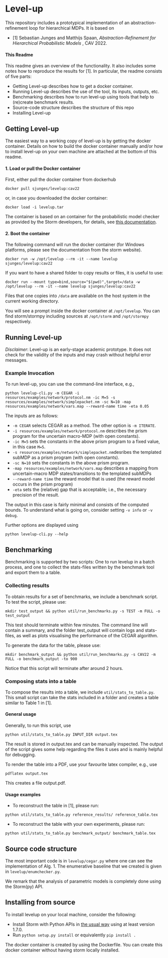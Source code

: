 # Level-up

This repository includes a prototypical implementation of an abstraction-refinement loop for hierarchical MDPs.
It is based on

- [1] Sebastian Junges and Matthijs Spaan, *Abstraction-Refinement for Hierarchical Probabilistic Models* , CAV 2022. 

#### This Readme

This readme gives an overview of the functionality. 
It also includes some notes how to reproduce the results for [1].
In particular, the readme consists of five parts:
- Getting Level-up describes how to get a docker container.
- Running Level-up describes the use of the tool, its inputs, outputs, etc.
- Benchmarking describes how to run level-up using tools that help to (re)create benchmark results.
- Source-code structure describes the structure of this repo
- Installing Level-up

## Getting Level-up

The easiest way to a working copy of level-up is by getting the docker container.
Details on how to build the docker container manually and/or how to install level-up on your own machine are attached at the bottom of this readme.

#### 1. Load or pull the Docker container
First, either pull the docker container from dockerhub
```
docker pull sjunges/levelup:cav22
```
or, in case you downloaded the docker container:
```
docker load -i levelup.tar
```
The container is based on an container for the probabilistic model checker as provided by the Storm developers, for details, 
see [this documentation](https://www.stormchecker.org/documentation/obtain-storm/docker.html).

#### 2. Boot the container
The following command will run the docker container (for Windows platforms, please see the documentation from the storm website).
```
docker run -w /opt/levelup --rm -it --name levelup sjunges/levelup:cav22
```
If you want to have a shared folder to copy results or files, it is useful to use:
```
docker run --mount type=bind,source="$(pwd)",target=/data -w /opt/levelup --rm -it --name levelup sjunges/levelup:cav22
```
Files that one copies into `/data` are available on the host system in the current working directory. 

You will see a prompt inside the docker container at `/opt/levelup`. 
You can find storm/stormpy including sources at
`/opt/storm` and `/opt/stormpy` respectively. 


## Running Level-up

*Disclaimer*: Level-up is an early-stage academic prototype. It does not check for the validity of the inputs and may crash without helpful error messages.

### Example Invocation
To run level-up, you can use the command-line interface, e.g.,
```
python levelup-cli.py -m CEGAR -i resources/examples/network/protocol.nm -ic M=5 -s resources/examples/network/simplepacket.nm -sc N=10 -map resources/examples/network/vars.map --reward-name time -eta 0.05
```
The inputs are as follows:
- `-m CEGAR` selects CEGAR as a method. The other option is `-m ITERATE`.
- `-i resources/examples/network/protocol.nm` describes the prism program for the uncertain macro-MDP (with open constants).
- `-ic M=5` sets the constants in the above prism program to a fixed value, in this case `M=5`.
- `-s resources/examples/network/simplepacket.nm`desribes the templated subMDP as a prism program (with open constants).
- `-sc N=10` sets the constants in the above prism program.
- `-map resources/examples/network/vars.map` describes a mapping from uncertain-macro MDP states/transitions to the templated subMDPs
- `--reward-name time` the reward model that is used (the reward model occurs in the prism program)
- `-eta` sets the (relative) gap that is acceptable; i.e., the necessary precision of the result. 

The output in this case is fairly minimal and consists of the computed bounds. 
To understand what is going on, consider setting `-v info` or `-v debug`.

Further options are displayed using 
```
python levelup-cli.py --help
```

## Benchmarking
Benchmarking is supported by two scripts: 
One to run levelup in a batch process, and one to collect the stats-files written by the benchmark tool and export them to a table.

### Collecting results

To obtain results for a set of benchmarks, we include a benchmark script. 
To test the script, please use:
```
mkdir test_output && python util/run_benchmarks.py -s TEST -m FULL -o test_output 
```
This test should terminate within few minutes. 
The command line will contain a summary, and the folder test_output will contain logs and stats-files, 
as well as plots visualising the performance of the CEGAR algorithm.

To generate the data for the table, please use:
```
mkdir benchmark_output && python util/run_benchmarks.py -s CAV22 -m FULL -o benchmark_output -to 900
```
Notice that this script will terminate after around 2 hours. 

### Composing stats into a table

To compose the results into a table, we include `util/stats_to_table.py`.
This small script can take the stats included in a folder and creates a table similar to Table 1 in [1]. 

#### General usage
Generally, to run this script, use
```
python util/stats_to_table.py INPUT_DIR output.tex
```
The result is stored in output.tex and can be manually inspected. 
The output of the script gives some help regarding the files it uses and is mainly helpful for debugging.

To render the table into a PDF, use your favourite latex compiler, e.g., use  
```
pdflatex output.tex
```
This creates a file output.pdf.

#### Usage examples
- To reconstruct the table in [1], please run:
```
python util/stats_to_table.py reference_results/ reference_table.tex
```
- To reconstruct the table with your own experiments, please run:
```
python util/stats_to_table.py benchmark_output/ benchmark_table.tex
```

## Source code structure
The most important code is in `levelup/cegar.py` where one can see the implementation of Alg. 1. 
The enumerative baseline that we created is given in `levelup/enumchecker.py`.

We remark that the analysis of parametric models is completely done using the Storm(py) API. 

## Installing from source
To install levelup on your local machine, consider the following:
- Install Storm with Python APIs in [the usual way](https://moves-rwth.github.io/stormpy/installation.html) using at least version 1.7.0. 
- Run `python setup.py install` or equivalently `pip install .`

The docker container is created by using the Dockerfile. 
You can create this docker container without having storm locally installed. 

